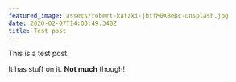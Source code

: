 ```yaml
---
featured_image: assets/robert-katzki-jbtfM0XBeRc-unsplash.jpg
date: 2020-02-07T14:00:49.348Z
title: Test post
---
```

This is a test post.

It has stuff on it.  **Not much** though!
